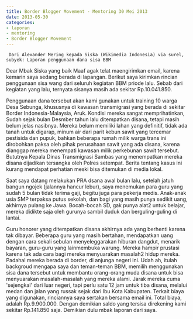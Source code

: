 ```yaml
---
title: Border Blogger Movement - Mentoring 30 Mei 2013
date: 2013-05-30
categories:
- laporan
- mentoring
- Border Blogger Movement
---
```


     Dari Alexander Mering kepada Siska (Wikimedia Indonesia) via surel, subyek: Laporan penggunaan dana sisa BBM

Dear Mbak Siska yang baik Maaf agak telat maengirimkan email, karena kemarin saya sedang berada di lapangan. Berikut saya kirimkan rincian penggunaan sisa wang dari seluruh kegiatan BBM priode lalu. Sebab dari kegiatan yang lalu, ternyata sisanya masih ada sekitar Rp.10.041.850.

Penggunaan dana tersebut akan kami gunakan untuk training 10 warga Desa Sebunga, khususnya di kawasan transmigrasi yang berada di sekitar Border Indonesia-Malaysia, Aruk. Kondisi mereka sangat memprihatinkan, Sudah sejak bulan Desmber tahun lalu ditempatkan disana, tetapi masih belum jelas nasibnya. Mereka belum memiliki lahan yang definitif, tidak ada tanah untuk digarap, minum air dari parit kebun sawit yang tercemar pestisida dan pupuk, bahkan beberapa rumah milik warga trans ini dirobohkan paksa oleh pihak perusahaan sawit yang ada disana, karena dianggap mereka menempati kawasan milik perkebunan sawit tersebut. Bututnya Kepala Dinas Transmigrasi Sambas yang menempatkan mereka disana dijadikan tersangka oleh Polres setempat. Berita tentang kasus ini kurang mendapat perhatian meski bisa ditemukan di media lokal.

Saat saya datang melakukan PRA dsana awal bulan lalu, setelah jatuh bangun ngojek (jalannya hancur lebur), saya menemukan para guru yang sudah 5 bulan tidak terima gaji, begitu juga para pekerja medis. Anak-anak usia SMP terpaksa putus sekolah, dan bagi yang masih punya sedikit uang, akhirnya pulang ke Jawa. Bocah-bocah SD, gak punya alat2 untuk belajar, mereka didikte saja oleh gurunya sambil duduk dan berguling-guling di lantai.

Guru honorer yang ditempatkan disana akhirnya ada yang berhenti karena tak dibayar. Beberapa guru yang masih bertahan, mendapatkan uang dengan cara sekali sebulan menyeleggarakan hiburan dangdut, menarik bayaran, guru-guru yang lainmembuka warung. Mereka hampir prustasi karena tak ada cara bagi mereka menyuarakan masalah2 hidup mereka. Padahal mereka berada di border, di anjunga negeri ini. Udah ah, itulah backgroud mengapa saya dan teman-teman BBM, memilih menggunakan sisa dana tersebut untuk membantu orang-orang muda disana untuk bisa menyuarakan masalah-masalah yang mereka alami. Jarak mereka cuma 'sejengkal' dari luar negeri, tapi perlu satu 12 jam untuk tiba disana, melalui medan dan jalan yang russak sejak dari Ibu Kota Kabupaten. Terkait biaya yang digunakan, rinciannya saya sertakan bersama email ini. Total biaya, adalah Rp.9.900.000. Dengan demikian saldo yang tersisa direkening kami sekitar Rp.141.850 saja.
Demikian dulu mbak laporan dari saya. 
